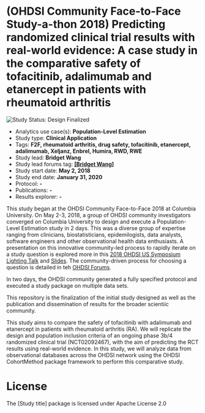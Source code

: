(OHDSI Community Face-to-Face Study-a-thon 2018) Predicting randomized clinical trial results with real-world evidence: A case study in the comparative safety of tofacitinib, adalimumab and etanercept in patients with rheumatoid arthritis
=============

<img src="https://img.shields.io/badge/Study%20Status-Design%20Finalized-brightgreen.svg" alt="Study Status: Design Finalized">

- Analytics use case(s): **Population-Level Estimation**
- Study type: **Clinical Application**
- Tags: **F2F, rheumatoid arthritis, drug safety, tofacitinib, etanercept, adalimumab, Xeljanz, Enbrel, Humira, RWD, RWE**
- Study lead: **Bridget Wang**
- Study lead forums tag: **[[Bridget Wang]](https://forums.ohdsi.org/u/bridgetwang)**
- Study start date: **May 2, 2018**
- Study end date: **January 31, 2020**
- Protocol: **-**
- Publications: **-**
- Results explorer: **-**

This study began at the OHDSI Community Face-to-Face 2018 at Columbia University. On May 2-3, 2018, a group of OHDSI community investigators converged on Columbia University to design and execute a Population-Level Estimation study in 2 days. This was a diverse group of expertise ranging from clinicians, biostatisticians, epidemilogists, data analysts, software engineers and other observational health data enthusiasts. A presentation on this innovative community-led process to rapidly iterate on a study question is explored more in this [2018 OHDSI US Symposium Lighting Talk](https://www.youtube.com/watch?v=ybKFFAP5Gl0) and [Slides](https://www.ohdsi.org/wp-content/uploads/2018/10/OHDSI-LightningTalk2018-FeeneyKostka.pdf). The community-driven process for choosing a question is detailed in teh [OHDSI Forums](https://forums.ohdsi.org/t/ohdsi-face-to-face-at-columbia-may2-3-community-study-a-thon/4008).

In two days, the OHDSI community generated a fully specified protocol and executed a study package on multiple data sets.

This repository is the finalization of the initial study designed as well as the publication and dissemination of results for the broader scientiic community. 

This study aims to compare the safety of tofacitinib with adalimumab and etanercept in patients with rheumatoid arthritis (RA). We will replicate the design and population inclusion criteria of an ongoing phase 3b/4 randomized clinical trial (NCT02092467), with the aim of predicting the RCT results using real-world evidence. In this study, we will analyze data from observational databases across the OHDSI network using the OHDSI CohortMethod package framework to perform this comparative study.  

License
=======

The [Study title] package is licensed under Apache License 2.0

